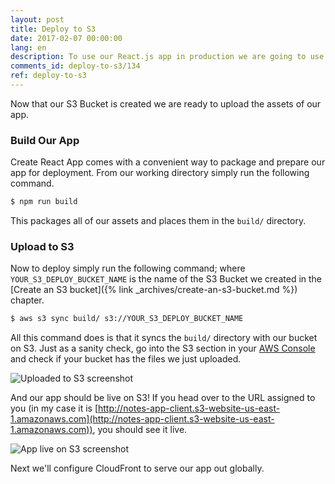 ```yaml
---
layout: post
title: Deploy to S3
date: 2017-02-07 00:00:00
lang: en
description: To use our React.js app in production we are going to use Create React App’s build command to create a production build of our app. And to upload our React.js app to an S3 Bucket on AWS, we are going to use the AWS CLI s3 sync command. 
comments_id: deploy-to-s3/134
ref: deploy-to-s3
---
```


Now that our S3 Bucket is created we are ready to upload the assets of our app.

### Build Our App

Create React App comes with a convenient way to package and prepare our app for deployment. From our working directory simply run the following command.

``` bash
$ npm run build
```

This packages all of our assets and places them in the `build/` directory.

### Upload to S3

Now to deploy simply run the following command; where `YOUR_S3_DEPLOY_BUCKET_NAME` is the name of the S3 Bucket we created in the [Create an S3 bucket]({% link _archives/create-an-s3-bucket.md %}) chapter.

``` bash
$ aws s3 sync build/ s3://YOUR_S3_DEPLOY_BUCKET_NAME
```

All this command does is that it syncs the `build/` directory with our bucket on S3. Just as a sanity check, go into the S3 section in your [AWS Console](https://console.aws.amazon.com/console/home) and check if your bucket has the files we just uploaded.

![Uploaded to S3 screenshot](/assets/uploaded-to-s3.png)

And our app should be live on S3! If you head over to the URL assigned to you (in my case it is [http://notes-app-client.s3-website-us-east-1.amazonaws.com](http://notes-app-client.s3-website-us-east-1.amazonaws.com)), you should see it live.

![App live on S3 screenshot](/assets/app-live-on-s3.png)

Next we'll configure CloudFront to serve our app out globally.
